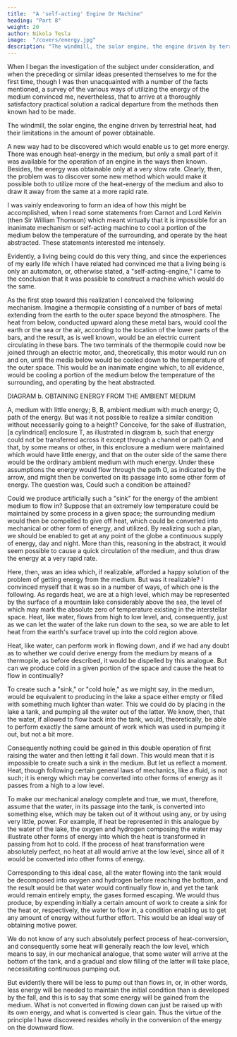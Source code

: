 ```yaml
---
title:  "A 'self-acting' Engine Or Machine"
heading: "Part 8"
weight: 20
author: Nikola Tesla
image:  "/covers/energy.jpg"
description: "The windmill, the solar engine, the engine driven by terrestrial heat, had their limitations in the amount of power obtainable"
---
```


<!-- A DEPARTURE FROM KNOWN METHODS—POSSIBILITY OF  -->

<!-- A "SELF-ACTING" ENGINE OR MACHINE, INANIMATE, YET CAPABLE, LIKE A LIVING BEING, OF DERIVING ENERGY FROM THE MEDIUM—THE IDEAL WAY OF OBTAINING MOTIVE POWER. -->

When I began the investigation of the subject under consideration, and when the preceding or similar ideas presented themselves to me for the first time, though I was then unacquainted with a number of the facts mentioned, a survey of the various ways of utilizing the energy of the medium convinced me, nevertheless, that to arrive at a thoroughly satisfactory practical solution a radical departure from the methods then known had to be made.

The windmill, the solar engine, the engine driven by terrestrial heat, had their limitations in the amount of power obtainable. 

A new way had to be discovered which would enable us to get more energy. There was enough heat-energy in the medium, but only a small part of it was available for the operation of an engine in the ways then known. Besides, the energy was obtainable only at a very slow rate. Clearly, then, the problem was to discover some new method which would make it possible both to utilize more of the heat-energy of the medium and also to draw it away from the same at a more rapid rate.


I was vainly endeavoring to form an idea of how this might be accomplished, when I read some statements from Carnot and Lord Kelvin (then Sir William Thomson) which meant virtually that it is impossible for an inanimate mechanism or self-acting machine to cool a portion of the medium below the temperature of the surrounding, and operate by the heat abstracted. These statements interested me intensely. 

Evidently, a living being could do this very thing, and since the experiences of my early life which I have related had convinced me that a living being is only an automaton, or, otherwise stated, a "self-acting-engine," I came to the conclusion that it was possible to construct a machine which would do the same.

As the first step toward this realization I conceived the following mechanism. Imagine a thermopile consisting of a number of bars of metal extending from the earth to the outer space beyond the atmosphere. The heat from below, conducted upward along these metal bars, would cool the earth or the sea or the air, according to the location of the lower parts of the bars, and the result, as is well known, would be an electric current circulating in these bars. The two terminals of the thermopile could now be joined through an electric motor, and, theoretically, this motor would run on and on, until the media below would be cooled down to the temperature of the outer space. This would be an inanimate engine which, to all evidence, would be cooling a portion of the medium below the temperature of the surrounding, and operating by the heat abstracted. 

DIAGRAM b. OBTAINING ENERGY FROM THE AMBIENT MEDIUM

A, medium with little energy; B, B, ambient medium with much energy; O, path of the energy. 
But was it not possible to realize a similar condition without necessarily going to a height? Conceive, for the sake of illustration, [a cylindrical] enclosure T, as illustrated in diagram b, such that energy could not be transferred across it except through a channel or path O, and that, by some means or other, in this enclosure a medium were maintained which would have little energy, and that on the outer side of the same there would be the ordinary ambient medium with much energy. Under these assumptions the energy would flow through the path O, as indicated by the arrow, and might then be converted on its passage into some other form of energy. The question was, Could such a condition be attained? 

Could we produce artificially such a "sink" for the energy of the ambient medium to flow in? Suppose that an extremely low temperature could be maintained by some process in a given space; the surrounding medium would then be compelled to give off heat, which could be converted into mechanical or other form of energy, and utilized. By realizing such a plan, we should be enabled to get at any point of the globe a continuous supply of energy, day and night. More than this, reasoning in the abstract, it would seem possible to cause a quick circulation of the medium, and thus draw the energy at a very rapid rate. 

Here, then, was an idea which, if realizable, afforded a happy solution of the problem of getting energy from the medium. But was it realizable? I convinced myself that it was so in a number of ways, of which one is the following. As regards heat, we are at a high level, which may be represented by the surface of a mountain lake considerably above the sea, the level of which may mark the absolute zero of temperature existing in the interstellar space. Heat, like water, flows from high to low level, and, consequently, just as we can let the water of the lake run down to the sea, so we are able to let heat from the earth's surface travel up into the cold region above.

Heat, like water, can perform work in flowing down, and if we had any doubt as to whether we could derive energy from the medium by means of a thermopile, as before described, it would be dispelled by this analogue. But can we produce cold in a given portion of the space and cause the heat to flow in continually? 

To create such a "sink," or "cold hole," as we might say, in the medium, would be equivalent to producing in the lake a space either empty or filled with something much lighter than water. This we could do by placing in the lake a tank, and pumping all the water out of the latter. We know, then, that the water, if allowed to flow back into the tank, would, theoretically, be able to perform exactly the same amount of work which was used in pumping it out, but not a bit more. 

Consequently nothing could be gained in this double operation of first raising the water and then letting it fall down. This would mean that it is impossible to create such a sink in the medium. But let us reflect a moment. Heat, though following certain general laws of mechanics, like a fluid, is not such; it is energy which may be converted into other forms of energy as it passes from a high to a low level. 

To make our mechanical analogy complete and true, we must, therefore, assume that the water, in its passage into the tank, is converted into something else, which may be taken out of it without using any, or by using very little, power. For example, if heat be represented in this analogue by the water of the lake, the oxygen and hydrogen composing the water may illustrate other forms of energy into which the heat is transformed in passing from hot to cold. If the process of heat transformation were absolutely perfect, no heat at all would arrive at the low level, since all of it would be converted into other forms of energy. 

Corresponding to this ideal case, all the water flowing into the tank would be decomposed into oxygen and hydrogen before reaching the bottom, and the result would be that water would continually flow in, and yet the tank would remain entirely empty, the gases formed escaping. We would thus produce, by expending initially a certain amount of work to create a sink for the heat or, respectively, the water to flow in, a condition enabling us to get any amount of energy without further effort. This would be an ideal way of obtaining motive power. 

We do not know of any such absolutely perfect process of heat-conversion, and consequently some heat will generally reach the low level, which means to say, in our mechanical analogue, that some water will arrive at the bottom of the tank, and a gradual and slow filling of the latter will take place, necessitating continuous pumping out. 

But evidently there will be less to pump out than flows in, or, in other words, less energy will be needed to maintain the initial condition than is developed by the fall, and this is to say that some energy will be gained from the medium. What is not converted in flowing down can just be raised up with its own energy, and what is converted is clear gain. Thus the virtue of the principle I have discovered resides wholly in the conversion of the energy on the downward flow. 


